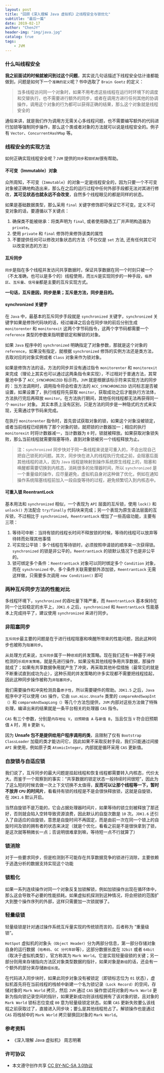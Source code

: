 ```yaml
---
layout: post
title: "回顾《深入理解 Java 虚拟机》之线程安全与锁优化"
subtitle: "最后一篇"
date: 2019-02-17
author: "ChenJY"
header-img: "img/java.jpg"
catalog: true
tags: 
    - JVM
---
```


### 什么叫线程安全

**我之前面试的时候就被问到过这个问题**，其实说几句话描述下线程安全估计谁都能做到，问题是如何下一个`准确的定义`呢？书中选取了 `Brain Goetz` 的定义：

> 当多线程访问同一个对象时，如果不用考虑这些线程在运行时环境下的调度和交替执行，也不需要进行额外的同步，或者在调用方进行任何其他的协调操作，调用这个对象的行为都可以获得正确的结果，那么这个对象就是线程安全的

通俗来讲，就是我们作为调用方无需关心多线程问题，也不需要编写额外的代码进行加锁等强制同步操作，那么这个类或者对象的方法就可以说是线程安全的。例子有 `Vector`、`ConcurrentHashMap` 等。

### 线程安全的实现方法

如何正确实现线程安全呢？`JVM` 提供的`同步`和`锁机制`很有帮助。

#### 不可变（Immutable）对象

众所周知，不可变（`Immutable`）的对象一定是线程安全的，因为只要一个不可变对象被正确地构造出来，那么在之后的运行过程中任何外部手段都无法对其进行修改，**其可见状态也就永远不会改变**，自然多个线程眼见的都是同样的状态。

如果是基础数据类型，那么采用 `final` 关键字修饰即可保证它不可变。定义不可变对象的话，要遵循以下关键点：

1. 确保类不能被继承：将类声明为 `final`, 或者使用静态工厂并声明构造器为 `private`。
2. 使用 `private` 和 `final` 修饰符来修饰该类的属性
3. 不要提供任何可以修改对象状态的方法（不仅仅是 `set` 方法, 还有任何其它可以改变状态的方法）

#### 互斥同步

`同步`是指在多个线程并发访问共享数据时，保证共享数据在同一个时刻只被一个（不太准确，也可以是多个的）线程使用，而`互斥`是实现同步的一种手段，`临界区`、`互斥量`、`信号量`都是主要的互斥实现方式。

**一句话，互斥是因，同步是果；互斥是方法，同步是目的。**

#### synchronized 关键字

在 `Java` 中，最基本的互斥同步手段就是 `synchronized` 关键字，`synchronized` 关键字如果是修饰代码块的话，经过编译之后会在同步块的前后分别生成 `monitorenter` 和 `monitorexit` 这两个字节码指令，这两个字节码都需要一个 `reference` 类型的参数来指明要锁定和解锁的对象。

如果 `Java` 程序中的 `synchronized` 明确指定了对象参数，那就是这个对象的 `reference`，如果没有指定，就根据 `synchronized` 修饰的实例方法还是类方法，去取对应的对象实例或者 `Class` 对象来作为锁对象。

如果是修饰方法的话，方法的同步并没有通过指令 `monitorenter` 和 `monitorexit` 来完成（理论上其实也可以通过这两条指令来实现），不过相对于普通方法，其常量池中多了 `ACC_SYNCHRONIZED` 标示符。`JVM` 就是根据该标示符来实现方法的同步的：当方法调用时，调用指令将会检查方法的 `ACC_SYNCHRONIZED` 访问标志是否被设置，如果设置了，执行线程将先获取 `monitor`，获取成功之后才能执行方法体，方法执行完后再释放 `monitor`。在方法执行期间，其他任何线程都无法再获得同一个 `monitor` 对象。 其实本质上没有区别，只是方法的同步是一种隐式的方式来实现，无需通过字节码来完成。

在执行 `monitorenter` 指令时，首先尝试获取对象的锁，如果这个对象没被锁定，或者当前线程已经拥有了那个对象的锁，就把锁的计数器加一；相应的执行 `monitorexit` 时将计数器减一，当计数器为 `0` 时，锁就被释放。如果获取对象锁失败，那么当前线程就需要阻塞等待，直到对象锁被另一个线程释放为止。

> 注：`synchronized` 同步快对于同一条线程来说是可重入的，不会出现自己把自己锁死的问题。其次，同步快在进入的线程执行完成之前，会阻塞后面其他线程的进入，因为 `Java` 线程是映射到操作系统原生线程上的，阻塞和唤醒都需要切换到内核态，消耗很多的处理器时间，所以 `synchronized` 是一个重量级的操作，应尽量避免，虚拟机自身对这种做了优化，例如在通知操作系统阻塞线程前加入一段自旋等待的过程，避免频繁切入到内核态中。

#### 可重入锁 ReentrantLock

基本用法和 `synchronized` 相似，一个表现为 `API` 层面的互斥锁，使用 `lock()` 和 `unlock()` 方法配合 `try/finally` 代码块来完成；另一个表现为原生语法层面的互斥锁，不过相比于 `synchronized`，`ReentrantLock` 增加了一些高级功能，主要有三项：

1. 等待可中断：当持有锁的线程长时间不释放锁的时候，等待的线程可以放弃等待转而处理其他事情
2. 可实现公平锁：多个线程在等待锁时，必须按照申请锁的顺序来一次获得锁。`synchronized` 的锁是非公平的，`ReentrantLock` 的锁默认情况下也是非公平的。
3. 锁可绑定多个条件：`ReentrantLock` 对象可以同时绑定多个 `Condition` 对象，而在 `synchronized` 中，多个条件关联需要额外添加锁，`ReentrantLock` 无需这样做，只需要多次调用 `new Condition()` 即可

### 两种互斥同步方法的性能对比

多线程环境下，`synchronized` 的吞吐量下降严重，而 `ReentrantLock` 基本保持在同一个比较稳定的水平上，`JDK1.6` 之后，`synchronized` 和 `ReentrantLock` 性能基本上完成持平了，建议使用 `synchronized` 来进行同步。

### 非阻塞同步

`互斥同步`最主要的问题是在于进行线程阻塞和唤醒所带来的性能问题，因此这种同步也被称为`阻塞同步`。

从处理方式来说，`互斥同步`属于一种`悲观`的并发策略。现在我们还有一种基于冲突检测的`乐观并发策略`，就是先进行操作，如果没有其他线程争用共享数据，那操作就成了；如果有共享数据争用就产生了冲突，再采取其他补偿措施（最常见的就是不断重试直到成功为止），这种乐观的并发策略的许多实现都不需要把线程挂起，因此这种同步操作被称为`非阻塞同步`。

我们需要操作和冲突检测具备`原子性`，所以需要硬件的帮助。`JDK1.5` 之后，`Java` 程序中才可以使用 `CAS` 操作，它由 `sun.misc.Unsafe` 类里的 `compareAndSwapInt（）`和 `compareAndSwapLong（）`等几个方法包提供，`JVM` 内部对这些方法做了特殊处理，编译出来的结果就是一条平台相关的处理器 `CAS` 指令。

`CAS` 有三个参数，分别是`内存地址 V`，`旧预期值 A` 与`新值 B`，当且仅当 `V` 符合旧预期值 `A` 时，用 `B` 更新 `V`。

因为 **Unsafe 包不是提供给用户程序调用的类**，且限制了仅有 `Bootstrap ClassLoader` 加载的类才能访问它，因此如果不采取反射手段，我们只能通过间接 `API` 来使用，例如原子类 `AtomicInteger`。内部就是循环采用 `CAS` 更新值。

### 自旋锁与自适应锁

我们说了，互斥同步的最大问题是挂起线程和恢复线程都需要转入内核态，代价太大。而鉴于一个观察到的事实：“共享数据的锁定状态一般持续时间很短”，因此为了这么短的时候去做一次上下文切换不太值得，**反而可以让那个线程等一下，暂时不放弃 `CPU` 的时间片**，看看持有锁的线程是不是会很快释放锁，这就是自旋锁，在 `JDK1.6` 默认开启。

当然自旋锁不是万能的，它会占据处理器时间片，如果等待的锁立刻被释放了那还好，否则就会陷入空转导致资源浪费，因此默认的自旋次数是 `10` 次。`JDK1.6` 还引入了自适应的自旋锁，意思是自旋时间不再固定，而是由前一次在同一个锁上的自旋时间及锁的拥有者的状态来决定（就是个优化，看看之前是不是很快拿到了锁，是这次就等稍微长一点；否说明很难拿到嘛，等待短一点不行就算了）

### 锁消除

对于一些要求同步，但是检测到不可能存在共享数据竞争的锁进行消除，主要依赖于逃逸分析的数据支持实现这个功能

### 锁粗化

如果一系列连续操作对同一个对象反复加锁解锁，例如加锁操作出现在循环体中，那么这会导致不必要的性能损耗。如果虚拟机探测到这种情况，将会把锁的范围扩大到整个操作序列的外部，这样只需要加一次锁就够了。

### 轻量级锁

轻量级锁是针对通过操作系统互斥量实现的传统锁而言的，后者称为 “重量级锁”。

`HotSpot` 虚拟机的对象头`（Object Header）`分为两部分信息，第一部分存储对象自身的运行数据（`哈希码`、`GC 分代年龄`等），这部分数据长度在 `32bit` 或者 `64bit`（取决于虚拟机类型），官方称其为 `Mark World`。它是实现轻量级锁的关键；另一部分则用来存储指向方法区对象类型数据的指针，如果对象是`数组`的话，还会有一个额外的部分来存储`数组长度`。

在代码进入同步块时，如果此同步对象没有被锁定（即锁标志位为 `01` 状态），虚拟机首先将在当前线程的栈帧中新建一个名为锁记录`（Lock Record）`的空间，存储对象的 `Mark World` 拷贝，然后 `JVM` 通过 `CAS` 操作尝试将对象的 `Mark World` 更新为指向锁记录空间的指针，如果更新成功则该线程拥有了该对象的锁，且对象的 `Mark World` 锁标志位变成 `00` 意为轻量级锁定状态。如果 `CAS` 更新失败要么该线程之前获取过了，直接进入同步块；要么是其他线程抢占了。解锁操作也是通过 `CAS` 将栈帧中的 `Mark World` 拷贝替换回对象的 `Mark World`。

### 参考资料

- 《深入理解 Java 虚拟机》 周志明著

### 许可协议

- 本文遵守创作共享 [CC BY-NC-SA 3.0协议](https://creativecommons.org/licenses/by-nc-sa/3.0/cn/)